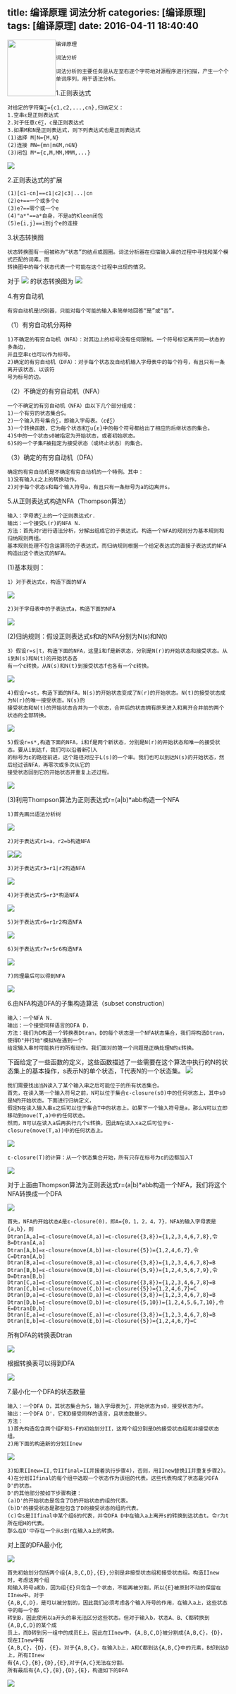 title: 编译原理 词法分析
categories: [编译原理]
tags: [编译原理]
date: 2016-04-11 18:40:40
---
<img src="http://7xsvcj.com1.z0.glb.clouddn.com/2345%E6%88%AA%E5%9B%BE20160416170725.jpg" style="width:110px;height:128px;float:left;"/>

	编译原理

	词法分析

	词法分析的主要任务是从左至右逐个字符地对源程序进行扫描，产生一个个单词序列，用于语法分析。

<!--more-->
	
1.正则表达式

	对给定的字符集∑={c1,c2,...,cn},归纳定义：
	1.空串ε是正则表达式
	2.对于任意c∈∑，c是正则表达式
	3.如果M和N是正则表达式，则下列表达式也是正则表达式
	(1)选择 M|N={M,N}
	(2)连接 MN={mn|m∈M,n∈N}
	(3)闭包 M*={ε,M,MM,MMM,...}

<img src="http://7xsvcj.com2.z0.glb.clouddn.com/1.jpg"/>

<!--more-->

2.正则表达式的扩展

	(1)[c1-cn]==c1|c2|c3|...|cn
	(2)e+==一个或多个e
	(3)e?==零个或一个e
	(4)"a*"==a*自身，不是a的Kleen闭包
	(5)e{i,j}==i到j个e的连接
	
3.状态转换图

	状态转换图有一组被称为“状态”的结点或圆圈。词法分析器在扫描输入串的过程中寻找和某个模式匹配的词素，而
	转换图中的每个状态代表一个可能在这个过程中出现的情况。

对于
![](http://7xsvcj.com2.z0.glb.clouddn.com/5.jpg)
的状态转换图为
![](http://7xsvcj.com2.z0.glb.clouddn.com/relop.jpg)

4.有穷自动机

	有穷自动机是识别器，只能对每个可能的输入串简单地回答“是”或“否”。

（1）有穷自动机分两种

	1)不确定的有穷自动机（NFA）：对其边上的标号没有任何限制。一个符号标记离开同一状态的多条边，
	并且空串ε也可以作为标号。
	2)确定的有穷自动机（DFA）：对于每个状态及自动机输入字母表中的每个符号，有且只有一条离开该状态、以该符
	号为标号的边。

（2）不确定的有穷自动机（NFA）

	一个不确定的有穷自动机（NFA）由以下几个部分组成：
	1)一个有穷的状态集合S。
	2)一个输入符号集合∑，即输入字母表。（ε∉∑）
	3)一个转换函数，它为每个状态和∑∪{ε}中的每个符号都给出了相应的后继状态的集合。
	4)S中的一个状态s0被指定为开始状态，或者初始状态。
	6)S的一个子集F被指定为接受状态（或终止状态）的集合。

（3）确定的有穷自动机（DFA）

	确定的有穷自动机是不确定有穷自动机的一个特例。其中：
	1)没有输入ε之上的转换动作。
	2)对于每个状态s和每个输入符号a，有且只有一条标号为a的边离开s。

5.从正则表达式构造NFA（Thompson算法）

	输入：字母表∑上的一个正则表达式r.
	输出：一个接受L(r)的NFA N.
	方法：首先对r进行语法分析，分解出组成它的子表达式。构造一个NFA的规则分为基本规则和归纳规则两组。
	基本规则处理不包含运算符的子表达式，而归纳规则根据一个给定表达式的直接子表达式的NFA构造出这个表达式的NFA。

(1)基本规则：

	1）对于表达式ε，构造下面的NFA

![](http://7xsvcj.com1.z0.glb.clouddn.com/etoNFA.jpg)

	2)对于字母表中的子表达式a，构造下面的NFA

![](http://7xsvcj.com1.z0.glb.clouddn.com/atoNFA.jpg)

(2)归纳规则：假设正则表达式s和t的NFA分别为N(s)和N(t)

	3）假设r=s|t，构造下面的NFA，这里i和f是新状态，分别是N(r)的开始状态和接受状态。从i到N(s)和N(t)的开始状态各
	有一个ε转换，从N(s)和N(t)到接受状态f也各有一个ε转换。

![](http://7xsvcj.com1.z0.glb.clouddn.com/NFAto.jpg)

	4)假设r=st，构造下面的NFA，N(s)的开始状态变成了N(r)的开始状态。N(t)的接受状态成为N(r)的唯一接受状态。N(s)的
	接受状态和N(t)的开始状态合并为一个状态，合并后的状态拥有原来进入和离开合并前的两个状态的全部转换。

![](http://7xsvcj.com1.z0.glb.clouddn.com/nfates.jpg)

	5)假设r=s*,构造下面的NFA，i和f是两个新状态，分别是N(r)的开始状态和唯一的接受状态。要从i到达f，我们可以沿着新引入
	的标号为ε的路径前进，这个路径对应于L(s)的一个串。我们也可以到达N(s)的开始状态，然后经过该NFA，再零次或多次从它的
	接受状态回到它的开始状态并重复上述过程。

![](http://7xsvcj.com1.z0.glb.clouddn.com/nfatess.jpg)

(3)利用Thompson算法为正则表达式r=(a|b)*abb构造一个NFA

	1)首先画出语法分析树

![](http://7xsvcj.com1.z0.glb.clouddn.com/tree.jpg)

	2)对于表达式r1=a，r2=b构造NFA

![](http://7xsvcj.com1.z0.glb.clouddn.com/2to3.jpg)![](http://7xsvcj.com1.z0.glb.clouddn.com/3to4.jpg)

	3)对于表达式r3=r1|r2构造NFA

![](http://7xsvcj.com1.z0.glb.clouddn.com/mse.jpg)

	4)对于表达式r5=r3*构造NFA

![](http://7xsvcj.com1.z0.glb.clouddn.com/abb.jpg)

	5)对于表达式r6=r1r2构造NFA

![](http://7xsvcj.com1.z0.glb.clouddn.com/7to8.jpg)

	6)对于表达式r7=r5r6构造NFA

![](http://7xsvcj.com1.z0.glb.clouddn.com/last.jpg)

	7)同理最后可以得到NFA

![](http://7xsvcj.com1.z0.glb.clouddn.com/ss.jpg)

6.由NFA构造DFA的子集构造算法（subset construction）

	输入：一个NFA N.
	输出：一个接受同样语言的DFA D.
	方法：我们为D构造一个转换表Dtran，D的每个状态是一个NFA状态集合，我们将构造Dtran，使得D"并行地"模拟N在遇到一个
	给定输入串时可能执行的所有动作。我们面对的第一个问题是正确处理N的ε转换。

下面给定了一些函数的定义，这些函数描述了一些需要在这个算法中执行的N的状态集上的基本操作，s表示N的单个状态，T代表N的一个状态集。
![](http://7xsvcj.com1.z0.glb.clouddn.com/NFAstates.jpg)

	我们需要找出当N读入了某个输入串之后可能位于的所有状态集合。
	首先，在读入第一个输入符号之前，N可以位于集合ε-closure(s0)中的任何状态上，其中s0是N的开始状态。下面进行归纳定义，
	假定N在读入输入串x之后可以位于集合T中的状态上。如果下一个输入符号是a，那么N可以立即移动到move(T,a)中的任何状态。
	然而，N可以在读入a后再执行几个ε转换，因此N在读入xa之后可位于ε-closure(move(T,a))中的任何状态上。

![](http://7xsvcj.com1.z0.glb.clouddn.com/funNFA.jpg)

	ε-closure(T)的计算：从一个状态集合开始，所有只存在标号为ε的边都加入T

![](http://7xsvcj.com1.z0.glb.clouddn.com/close.jpg)

对于上面由Thompson算法为正则表达式r=(a|b)*abb构造一个NFA，我们将这个NFA转换成一个DFA

![](http://7xsvcj.com1.z0.glb.clouddn.com/ss.jpg)

	首先，NFA的开始状态A是ε-closure(0)，即A={0，1，2，4，7}，NFA的输入字母表是{a,b}，则
	Dtran[A,a]=ε-closure(move(A,a))=ε-closure({3,8})={1,2,3,4,6,7,8},令B=Dtran[A,a]
	Dtran[A,b]=ε-closure(move(A,b))=ε-closure({5})={1,2,4,6,7},令C=Dtran[A,b]
	Dtran[B,a]=ε-closure(move(B,a))=ε-closure({3,8})={1,2,3,4,6,7,8}=B
	Dtran[B,b]=ε-closure(move(B,b))=ε-closure({5,9})={1,2,4,5,6,7,9},令D=Dtran[B,b]
	Dtran[C,a]=ε-closure(move(C,a))=ε-closure({3,8})={1,2,3,4,6,7,8}=B
	Dtran[C,b]=ε-closure(move(C,b))=ε-closure({5})={1,2,4,6,7}=C
	Dtran[D,a]=ε-closure(move(D,a))=ε-closure({3,8})={1,2,3,4,6,7,8}=B
	Dtran[D,b]=ε-closure(move(D,b))=ε-closure({5,10})={1,2,4,5,6,7,10},令E=Dtran[D,b]
	Dtran[E,a]=ε-closure(move(E,a))=ε-closure({3,8})={1,2,3,4,6,7,8}=B
	Dtran[E,b]=ε-closure(move(E,b))=ε-closure({5})={1,2,4,6,7}=C

所有DFA的转换表Dtran

![](http://7xsvcj.com1.z0.glb.clouddn.com/tran.jpg)

根据转换表可以得到DFA

![](http://7xsvcj.com1.z0.glb.clouddn.com/DFAA.jpg)
	
7.最小化一个DFA的状态数量

	输入：一个DFA D，其状态集合为S，输入字母表为∑，开始状态为s0，接受状态为F。
	输出：一个DFA D'，它和D接受同样的语言，且状态数最少。
	方法：
	1)首先构造包含两个组F和S-F的初始划分II，这两个组分别是D的接受状态组和非接受状态组。
	2)用下面的构造新的分划IInew

![](http://7xsvcj.com1.z0.glb.clouddn.com/gouz.jpg)

	3)如果IInew=II,令IIfinal=II并接着执行步骤4)，否则，用IInew替换II并重复步骤2)。
	4)在分划IIfinal的每个组中选取一个状态作为该组的代表。这些代表构成了状态最少DFA D'的状态。
	D'的其他部分按如下步骤构建：
	(a)D'的开始状态是包含了D的开始状态的组的代表。
	(b)D'的接受状态是那些包含了D的接受状态的组的代表。
	(c)令s是IIfinal中某个组G的代表，并令DFA D中在输入a上离开s的转换到达状态t。令r为t所在组H的代表。
	那么在D'中存在一个从s到r在输入a上的转换。
	
对上面的DFA最小化

![](http://7xsvcj.com1.z0.glb.clouddn.com/DFAA.jpg)

	首先初始划分包括两个组{A,B,C,D},{E},分别是非接受状态组和接受状态组。构造IInew时，考虑这两个组
	和输入符号a和b，因为组{E}只包含一个状态，不能再被分割，所以{E}被原封不动的保留在IInew中。对于
	{A,B,C,D}，是可以被分割的，因此我们必须考虑各个输入符号的作用，在输入a上，这些状态中的每一个都
	转到B，因此使用以a开头的串无法区分这些状态。但对于输入b，状态A、B、C都转换到{A,B,C,D}的某个成
	员上，而D转到另一组中的成员E上，因此在IInew中，{A,B,C,D}被分割成{A,B,C}，{D}，现在IInew中有
	{A,B,C}，{D}，{E}。对于{A,B,C}，在输入b上，A和C都到达{A,B,C}中的元素，B却到达D上，所有IInew
	有{A,C},{B},{D},{E},对于{A,C}无法在分割。
	所有最后有{A,C},{B},{D},{E}，构造如下的DFA

![](http://7xsvcj.com1.z0.glb.clouddn.com/dfasss.jpg)